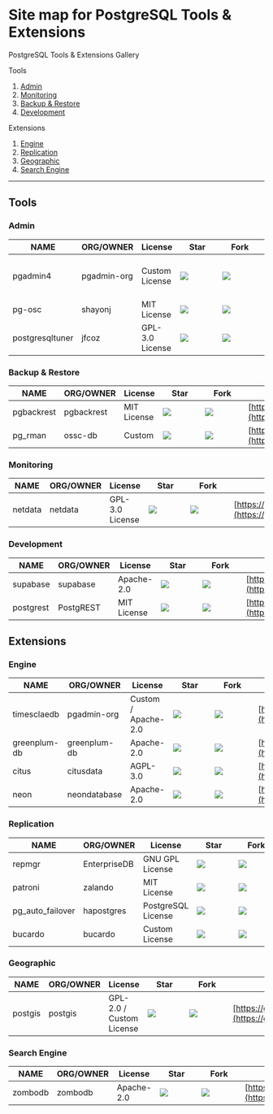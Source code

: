 # Site map for PostgreSQL Tools & Extensions
PostgreSQL Tools & Extensions Gallery

Tools
1. [Admin](#Admin)
1. [Monitoring](#Monitoring)
1. [Backup & Restore](#Backup-\&-Restore)
1. [Development](#Development)

Extensions
1. [Engine](#Engine)
1. [Replication](#Replication)
1. [Geographic](#Geographic)
1. [Search Engine](#Search-Engine)

---

## Tools
### Admin
NAME|ORG/OWNER|License|&nbsp;&nbsp;&nbsp;&nbsp;Star&nbsp;&nbsp;&nbsp;&nbsp;|&nbsp;&nbsp;&nbsp;&nbsp;Fork&nbsp;&nbsp;&nbsp;&nbsp;|URL
-|-|-|-|-|-
pgadmin4|pgadmin-org|Custom License|<img src="https://img.shields.io/github/stars/pgadmin-org/pgadmin4">|<img src="https://img.shields.io/github/forks/pgadmin-org/pgadmin4">|[https://github.com/pgadmin-org/pgadmin4](https://github.com/pgadmin-org/pgadmin4)
pg-osc|shayonj|MIT License|<img src="https://img.shields.io/github/stars/shayonj/pg-osc">|<img src="https://img.shields.io/github/forks/shayonj/pg-osc">|[https://github.com/shayonj/pg-osc](https://github.com/shayonj/pg-osc)
postgresqltuner|jfcoz|GPL-3.0 License|<img src="https://img.shields.io/github/stars/jfcoz/postgresqltuner">|<img src="https://img.shields.io/github/forks/jfcoz/postgresqltuner">|[https://github.com/jfcoz/postgresqltuner](https://github.com/jfcoz/postgresqltuner)

### Backup & Restore
NAME|ORG/OWNER|License|&nbsp;&nbsp;&nbsp;&nbsp;Star&nbsp;&nbsp;&nbsp;&nbsp;|&nbsp;&nbsp;&nbsp;&nbsp;Fork&nbsp;&nbsp;&nbsp;&nbsp;|URL
-|-|-|-|-|-
pgbackrest|pgbackrest|MIT License|<img src="https://img.shields.io/github/stars/pgbackrest/pgbackrest">|<img src="https://img.shields.io/github/forks/pgbackrest/pgbackrest">|[https://github.com/pgbackrest/pgbackrest](https://github.com/pgbackrest/pgbackrest)
pg_rman|ossc-db|Custom|<img src="https://img.shields.io/github/stars/ossc-db/pg_rman">|<img src="https://img.shields.io/github/forks/ossc-db/pg_rman">|[https://github.com/ossc-db/pg_rman](https://github.com/ossc-db/pg_rman)

### Monitoring
NAME|ORG/OWNER|License|&nbsp;&nbsp;&nbsp;&nbsp;Star&nbsp;&nbsp;&nbsp;&nbsp;|&nbsp;&nbsp;&nbsp;&nbsp;Fork&nbsp;&nbsp;&nbsp;&nbsp;|URL
-|-|-|-|-|-
netdata|netdata|GPL-3.0 License|<img src="https://img.shields.io/github/stars/netdata/netdata">|<img src="https://img.shields.io/github/forks/netdata/netdata">|[https://github.com/netdata/netdata](https://github.com/netdata/netdata)

### Development
NAME|ORG/OWNER|License|&nbsp;&nbsp;&nbsp;&nbsp;Star&nbsp;&nbsp;&nbsp;&nbsp;|&nbsp;&nbsp;&nbsp;&nbsp;Fork&nbsp;&nbsp;&nbsp;&nbsp;|URL
-|-|-|-|-|-
supabase|supabase|Apache-2.0|<img src="https://img.shields.io/github/stars/supabase/supabase">|<img src="https://img.shields.io/github/forks/supabase/supabase">|[https://github.com/supabase/supabase](https://github.com/supabase/supabase)
postgrest|PostgREST|MIT License|<img src="https://img.shields.io/github/stars/PostgREST/postgrest">|<img src="https://img.shields.io/github/forks/PostgREST/postgrest">|[https://github.com/PostgREST/postgrest](https://github.com/PostgREST/postgrest)

## Extensions
### Engine
NAME|ORG/OWNER|License|&nbsp;&nbsp;&nbsp;&nbsp;Star&nbsp;&nbsp;&nbsp;&nbsp;|&nbsp;&nbsp;&nbsp;&nbsp;Fork&nbsp;&nbsp;&nbsp;&nbsp;|URL
-|-|-|-|-|-
timesclaedb|pgadmin-org|Custom / Apache-2.0|<img src="https://img.shields.io/github/stars/timescale/timescaledb">|<img src="https://img.shields.io/github/forks/timescale/timescaledb">|[https://github.com/timescale/timescaledb](https://github.com/timescale/timescaledb)
greenplum-db|greenplum-db|Apache-2.0|<img src="https://img.shields.io/github/stars/greenplum-db/gpdb">|<img src="https://img.shields.io/github/forks/greenplum-db/gpdb">|[https://github.com/greenplum-db/gpdb](https://github.com/greenplum-db/gpdb)
citus|citusdata|AGPL-3.0|<img src="https://img.shields.io/github/stars/citusdata/citus">|<img src="https://img.shields.io/github/forks/citusdata/citus">|[https://github.com/citusdata/citus](https://github.com/citusdata/citus)
neon|neondatabase|Apache-2.0|<img src="https://img.shields.io/github/stars/neondatabase/neon">|<img src="https://img.shields.io/github/forks/neondatabase/neon">|[https://github.com/neondatabase/neon](https://github.com/neondatabase/neon)

### Replication
NAME|ORG/OWNER|License|&nbsp;&nbsp;&nbsp;&nbsp;Star&nbsp;&nbsp;&nbsp;&nbsp;|&nbsp;&nbsp;&nbsp;&nbsp;Fork&nbsp;&nbsp;&nbsp;&nbsp;|URL
-|-|-|-|-|-
repmgr|EnterpriseDB|GNU GPL License|<img src="https://img.shields.io/github/stars/EnterpriseDB/repmgr">|<img src="https://img.shields.io/github/forks/EnterpriseDB/repmgr">|[https://github.com/EnterpriseDB/repmgr](https://github.com/EnterpriseDB/repmgr)
patroni|zalando|MIT License|<img src="https://img.shields.io/github/stars/zalando/patroni">|<img src="https://img.shields.io/github/forks/zalando/patroni">|[https://github.com/zalando/patroni](https://github.com/zalando/patroni)
pg_auto_failover|hapostgres|PostgreSQL License|<img src="https://img.shields.io/github/stars/hapostgres/pg_auto_failover">|<img src="https://img.shields.io/github/forks/hapostgres/pg_auto_failover">|[https://github.com/hapostgres/pg_auto_failover](https://github.com/hapostgres/pg_auto_failover)
bucardo|bucardo|Custom License|<img src="https://img.shields.io/github/stars/bucardo/bucardo">|<img src="https://img.shields.io/github/forks/bucardo/bucardo">|[https://github.com/bucardo/bucardo](https://github.com/bucardo/bucardo)

### Geographic
NAME|ORG/OWNER|License|&nbsp;&nbsp;&nbsp;&nbsp;Star&nbsp;&nbsp;&nbsp;&nbsp;|&nbsp;&nbsp;&nbsp;&nbsp;Fork&nbsp;&nbsp;&nbsp;&nbsp;|URL
-|-|-|-|-|-
postgis|postgis|GPL-2.0 / Custom License|<img src="https://img.shields.io/github/stars/postgis/postgis">|<img src="https://img.shields.io/github/forks/postgis/postgis">|[https://github.com/postgis/postgis](https://github.com/postgis/postgis)

### Search Engine
NAME|ORG/OWNER|License|&nbsp;&nbsp;&nbsp;&nbsp;Star&nbsp;&nbsp;&nbsp;&nbsp;|&nbsp;&nbsp;&nbsp;&nbsp;Fork&nbsp;&nbsp;&nbsp;&nbsp;|URL
-|-|-|-|-|-
zombodb|zombodb|Apache-2.0|<img src="https://img.shields.io/github/stars/zombodb/zombodb">|<img src="https://img.shields.io/github/forks/zombodb/zombodb">|[https://github.com/zombodb/zombodb](https://github.com/zombodb/zombodb)
